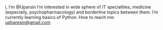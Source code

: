 i, I’m @Uparsin
I’m interested in wide sphere of IT specialities, medicine (especially, psychopharmacology) and borderline topics between them.
I’m currently learning basics of Python.
How to reach me: upharesin@gmail.com

<!---
Uparsin/Uparsin is a ✨ special ✨ repository because its `README.md` (this file) appears on your GitHub profile.
You can click the Preview link to take a look at your changes.
--->
